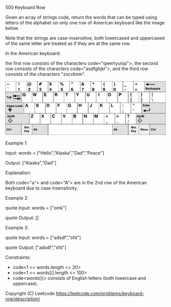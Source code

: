500 Keyboard Row

Given an array of strings code<words>, return the words that can be typed using letters of the alphabet on only one row of American keyboard like the image below.

Note that the strings are case-insensitive, both lowercased and uppercased of the same letter are treated as if they are at the same row.

In the American keyboard:

the first row consists of the characters code<"qwertyuiop">,
the second row consists of the characters code<"asdfghjkl">, and
the third row consists of the characters "zxcvbnm".

![alt text](image.png)

Example 1:

Input: words = ["Hello","Alaska","Dad","Peace"]

Output: ["Alaska","Dad"]

Explanation:

Both code<"a"> and code<"A"> are in the 2nd row of the American keyboard due to case insensitivity.

Example 2:

quote Input: words = ["omk"]

quote Output: []

Example 3:

quote Input: words = ["adsdf","sfd"]

quote Output: ["adsdf","sfd"]


Constraints:

- code<1 <= words.length <= 20>
- code<1 <= words[i].length <= 100>
- code<words[i]> consists of English letters (both lowercase and uppercase). 

Copyright (C) Leetcode https://leetcode.com/problems/keyboard-row/description/
